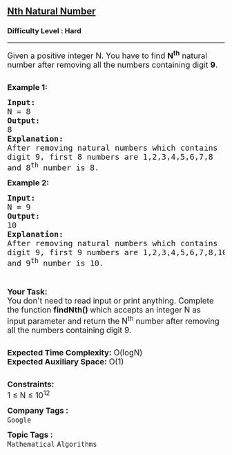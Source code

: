 <h2><a href="https://practice.geeksforgeeks.org/problems/nth-natural-number/1">Nth Natural Number</a></h2><h3>Difficulty Level : Hard</h3><hr><div class="problems_problem_content__Xm_eO"><p><span style="font-size:18px">Given a positive integer N. You have to find <strong>N<sup>th</sup></strong>&nbsp;natural number after removing all the numbers containing digit <strong>9</strong>.</span></p>

<p><br>
<strong><span style="font-size:18px">Example 1:</span></strong></p>

<pre><strong><span style="font-size:18px">Input:
</span></strong><span style="font-size:18px">N = 8
<strong>Output:
</strong>8
<strong>Explanation:
</strong>After removing natural numbers which contains
digit 9, first 8 numbers are 1,2,3,4,5,6,7,8
and 8<sup>th</sup> number is 8.</span></pre>

<p><strong><span style="font-size:18px">Example 2:</span></strong></p>

<pre><strong><span style="font-size:18px">Input:</span></strong>
<span style="font-size:18px">N = 9
<strong>Output:</strong>
10
<strong>Explanation:
</strong>After removing natural numbers which contains
digit 9, first 9 numbers are 1,2,3,4,5,6,7,8,10
and 9<sup>th</sup> number is 10.
</span></pre>

<p>&nbsp;</p>

<p><span style="font-size:18px"><strong>Your Task:</strong><br>
You don't need to read input or print anything. Complete the function <strong>findNth() </strong>which accepts an integer N as input&nbsp;parameter and return the N<sup>th</sup>&nbsp;number after removing all the numbers containing digit 9.</span></p>

<p><br>
<span style="font-size:18px"><strong>Expected Time Complexity:</strong> O(logN)<br>
<strong>Expected Auxiliary Space:</strong> O(1)</span></p>

<p><br>
<span style="font-size:18px"><strong>Constraints:</strong><br>
1 ≤ N ≤ 10<sup>12</sup> </span></p>
</div><p><span style=font-size:18px><strong>Company Tags : </strong><br><code>Google</code>&nbsp;<br><p><span style=font-size:18px><strong>Topic Tags : </strong><br><code>Mathematical</code>&nbsp;<code>Algorithms</code>&nbsp;